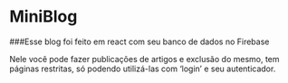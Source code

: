 # MiniBlog
###Esse blog foi feito em react com seu banco de dados no Firebase

Nele você pode fazer publicações de artigos e exclusão do mesmo, tem páginas restritas, só podendo utilizá-las com ‘login’ e seu autenticador.

